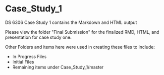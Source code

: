# Case_Study_1
DS 6306 Case Study 1
contains the Markdown and HTML output

Please view the folder "Final Submission" for the finalized RMD, HTML, and presentation for case study one.

Other Folders and items here were used in creating these files to include:
- In Progress Files
- Initial Files
- Remaining items under Case_Study_1/master

